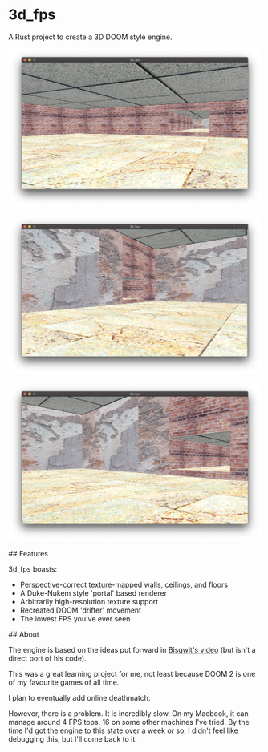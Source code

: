 # 3d_fps

A Rust project to create a 3D DOOM style engine.

![Screenshot 2](screenshots/s2.png)

![Screenshot 1](screenshots/s1.png)

![Screenshot 3](screenshots/s3.png)

## Features

3d_fps boasts:

 - Perspective-correct texture-mapped walls, ceilings, and floors
 - A Duke-Nukem style 'portal' based renderer
 - Arbitrarily high-resolution texture support
 - Recreated DOOM 'drifter' movement
 - The lowest FPS you've ever seen

## About

The engine is based on the ideas put forward in
[Bisqwit's video](https://youtu.be/HQYsFshbkYw)
(but isn't a direct port of his code).

This was a great learning project for me, not
least because DOOM 2 is one of my favourite
games of all time.

I plan to eventually add online deathmatch.

However, there is a problem. It is incredibly
slow. On my Macbook, it can manage around 4 FPS
tops, 16 on some other machines I've tried. By
the time I'd got the engine to this state over
a week or so, I didn't feel like debugging this,
but I'll come back to it.

